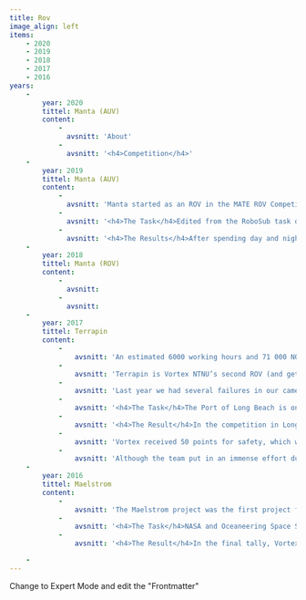 ```yaml
---
title: Rov
image_align: left
items:
    - 2020
    - 2019
    - 2018
    - 2017
    - 2016
years:
    -
        year: 2020
        tittel: Manta (AUV)
        content:
            -
              avsnitt: 'About'
            -   
              avsnitt: '<h4>Competition</h4>'
    -
        year: 2019
        tittel: Manta (AUV)
        content:
            -
              avsnitt: 'Manta started as an ROV in the MATE ROV Competition in 2018, winning the Safety Award. In 2019 it has been transformed into an AUV, adding more advanced sensors, batteries and a control system. This year we joined the RoboSub competition for Autonomous Underwater Vehicles in San Diego, CA. Before the competition we had done several pool tests in various facilities, and were able to pre-qualify in Trondheim. To qualify for the competition we had to make Manta drive through, and around, a red gate, autonomously.'
            -   
              avsnitt: '<h4>The Task</h4>Edited from the RoboSub task description: <br/> 1. Enter the Undead Realm (Gate)<br/> 2. Slay Vampires (Touch buoys)<br/> 3. Drop Garlic (Drop markers)<br/> 4. Stake Through Heart (Manipulation/torpedoes)<br/> 5. Expose to Sunlight (Retrieve object(s), surface, move/release objects(s))'
            -
              avsnitt: '<h4>The Results</h4>After spending day and night testing and debugging, both at our AirBnB pool and at the competition facility, we managed to do a pretty good test run. Our semifinal runs, however, didn’t go too well due to various problems. Because of this, we didn’t get any prizes. We have learned a great deal from the competition and from other teams. This year’s highlights are our great position calculation and inventive hardware solutions. Thanks to the social nature of RoboSub, we’ve gotten a lot of new acquaintances and have gotten to share our work with and engage so many likeminded people! Next year we will have done the improvements necessary to perform better and we look forward to working on this further. '
    -
        year: 2018
        tittel: Manta (ROV)
        content:
            -
              avsnitt:
            -   
              avsnitt:
    -
        year: 2017
        tittel: Terrapin
        content:
            -
                avsnitt: 'An estimated 6000 working hours and 71 000 NOK/9000 USD were spent building our brand new ROV, Terrapin. In June, Vortex NTNU was ready for the 2017 MATE ROV competition in Long Beach, California.'
            -
                avsnitt: 'Terrapin is Vortex NTNU’s second ROV (and gets its name from the shape which makes it resemble a terrapin, a small freshwater turtle). It has eight thrusters which not only contribute to Terrapin’s stunning look, but more importantly give it six degrees of freedom. In combination with the controller used for steering, this makes for a very intuitive driving experience. Four clamps are used to fasten the transparent cover which gives Terrapin its characteristic look, a design which provides easy access to the electronics aboard. Terrapin featured a new and improved camera system.'
            -
                avsnitt: 'Last year we had several failures in our camera system, and we wanted a more robust and reliable solution. By more than doubling the amount of cameras, Terrapin featured a total of seven cameras. This provided Terrapin with some much needed redundancy in case of a failure.'
            -
                avsnitt: '<h4>The Task</h4>The Port of Long Beach is one of the world’s busiest seaports. It is the second-busiest container port in the United States, after the Port of Los Angeles, which it connects to. With all of the activity and vessel traffic, the Port of Long Beach is not immune to accidents and pollution. Thousands of dollars have been spent on the removal and remediation of contaminated sites. Specifically, the port managers are in need of a robot that can: <br><ol><li>Assist with the installation of a Hyperloop system to expedite the delivery of goods and streamline commerce</li><li>Conduct maintenance on the port’s water and light show to guarantee uninterrupted entertainment</li><li>Identify and collect samples of contaminated sediment then remediate the area to protect the health of people and the environment</li><li>Identify the contents of containers that fell off of a cargo ship into the harbor and map the accident site to ensure the safety of the port and its operations</li></ol> '
            -
                avsnitt: '<h4>The Result</h4>In the competition in Long Beach, Vortex NTNU placed 13th out of 25 contenders in the Explorer class. The highlights this year were the technical documentation, marketing and safety categories, all of which Vortex performed well in. '
            -
                avsnitt: 'Vortex received 50 points for safety, which was the highest score awarded in that category. It is also worth noticing the great improvement in marketing. The team went from getting the lowest number of points in 2016 to scoring in the top ten on the marketing display in 2017. '
            -
                avsnitt: 'Although the team put in an immense effort during the last few days in Long Beach, Vortex NTNU struggled with technical problems, and ended up with a low score on the product demonstration. Despite this, the strong performances in other categories led to an overall improvement compared to 2016, both in total points and placement in the competition.'
    -
        year: 2016
        tittel: Maelstrom
        content:
            -
                avsnitt: 'The Maelstrom project was the first project for the newly started student organization, Vortex NTNU. After nearly 6000 working hours and an estimated cost of 16 200 USD, Maelstrom was born. Maelstrom is a technical and high functioning ROV, but with a simple square design. Due to lack of experience, Maelstroms components are highly excessive compared to its use. The thrusters and connectors can for instance withstand depths of 1000 meters.'
            -
                avsnitt: '<h4>The Task</h4>NASA and Oceaneering Space Systems (OSS) have issued a request for proposals (RFP) for a first-of- its- kind, dual purpose and single launch remotely operated vehicle that can operate in the harsh environments of both the deep ocean and outer space. Specifically, scientists and engineers at these organizations are in need of a robot that can:<ol><li>Survive transport to Jupiter’s moon Europa and operate in the ocean under its ice sheet to collect data and deploy instrumentation</li><li>Find and recover critical equipment that sank in the Gulf of Mexico after a recent series of testing programs</li><li>Collect samples and analyze data from oil mats located in the northern Gulf of Mexico to determine their origin</li><li>Photograph and collect samples of deep-water corals to assess their health post-Deepwater Horizon oil spill</li><li>Prepare a wellhead for decommission and conversion into an artificial reef</li></ol>'
            -
                avsnitt: '<h4>The Result</h4>In the final tally, Vortex ended up placing 16th out of 31 teams, however the score distribution tells an interesting story. On the technical product demonstration, which had been the primary focus by far, the team managed a very respectable 10th place. On the other hand, the score sheet marked the effort dead last on marketing, an area where the team had no experience or expertise. All in all, the Vortex’ debut resulted in a decent performance with a clear potential for further improvement. The experience gained and the lessons learned provided the organization with a solid foundation for reaching the long-term ambition of being a top contender. '

    -
---
```


Change to Expert Mode and edit the "Frontmatter"
